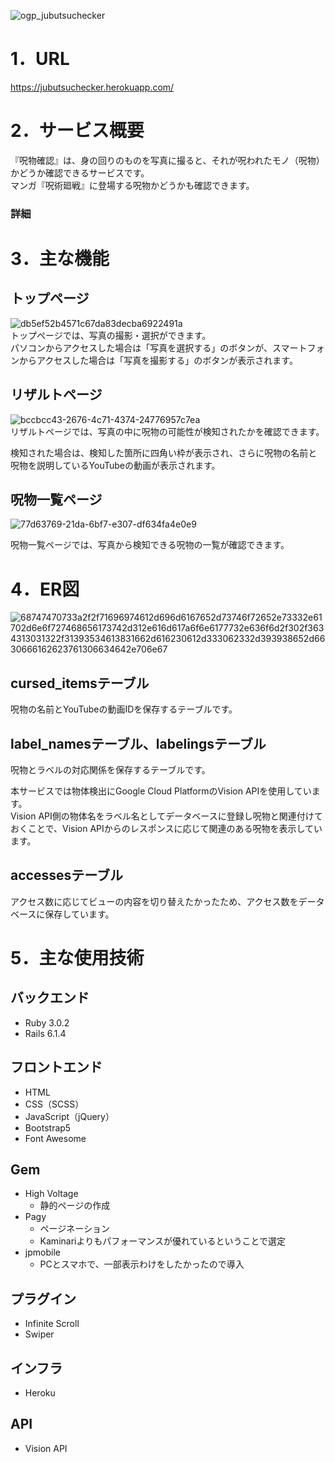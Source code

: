 ![ogp_jubutsuchecker](https://user-images.githubusercontent.com/46441090/144726415-30c239f7-b060-4d8c-a6a7-b4b3895ae0b2.png)

# 1．URL
https://jubutsuchecker.herokuapp.com/

# 2．サービス概要
『呪物確認』は、身の回りのものを写真に撮ると、それが呪われたモノ（呪物）かどうか確認できるサービスです。  
マンガ『呪術廻戦』に登場する呪物かどうかも確認できます。  

### 詳細
[]()

# 3．主な機能

## トップページ
![db5ef52b4571c67da83decba6922491a](https://user-images.githubusercontent.com/46441090/144726647-f0f67b9f-5ddf-4cf4-acad-0bca2880c8b3.gif)  
トップページでは、写真の撮影・選択ができます。  
パソコンからアクセスした場合は「写真を選択する」のボタンが、スマートフォンからアクセスした場合は「写真を撮影する」のボタンが表示されます。  

## リザルトページ
![bccbcc43-2676-4c71-4374-24776957c7ea](https://user-images.githubusercontent.com/46441090/144726700-abc84fbe-3d10-4e24-a966-eb1d28706663.gif)  
リザルトページでは、写真の中に呪物の可能性が検知されたかを確認できます。  

検知された場合は、検知した箇所に四角い枠が表示され、さらに呪物の名前と呪物を説明しているYouTubeの動画が表示されます。

## 呪物一覧ページ
![77d63769-21da-6bf7-e307-df634fa4e0e9](https://user-images.githubusercontent.com/46441090/144726749-17d7f4f4-5ba2-428c-bd6a-f8033e2d60b2.gif)  

呪物一覧ページでは、写真から検知できる呪物の一覧が確認できます。

# 4．ER図
![68747470733a2f2f71696974612d696d6167652d73746f72652e73332e61702d6e6f727468656173742d312e616d617a6f6e6177732e636f6d2f302f3634313031322f31393534613831662d616230612d333062332d393938652d6630666162623761306634642e706e67](https://user-images.githubusercontent.com/46441090/144726794-572a191c-bbeb-40e5-b6fc-23fc83741446.png)  

## cursed_itemsテーブル
呪物の名前とYouTubeの動画IDを保存するテーブルです。  

## label_namesテーブル、labelingsテーブル
呪物とラベルの対応関係を保存するテーブルです。  

本サービスでは物体検出にGoogle Cloud PlatformのVision APIを使用しています。  
Vision API側の物体名をラベル名としてデータベースに登録し呪物と関連付けておくことで、Vision APIからのレスポンスに応じて関連のある呪物を表示しています。  

## accessesテーブル
アクセス数に応じてビューの内容を切り替えたかったため、アクセス数をデータベースに保存しています。

# 5．主な使用技術

## バックエンド
- Ruby 3.0.2
- Rails 6.1.4

## フロントエンド
- HTML
- CSS（SCSS）
- JavaScript（jQuery）
- Bootstrap5
- Font Awesome

## Gem
- High Voltage
  - 静的ページの作成
- Pagy
  - ページネーション
  - Kaminariよりもパフォーマンスが優れているということで選定
- jpmobile
  - PCとスマホで、一部表示わけをしたかったので導入

## プラグイン
- Infinite Scroll
- Swiper

## インフラ
- Heroku

## API
- Vision API
